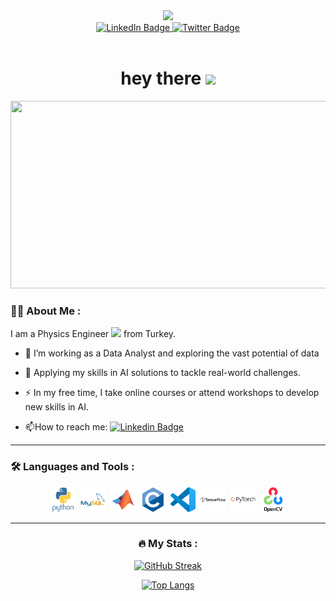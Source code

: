 <div id="header" align="center">
  <img src="https://media.giphy.com/media/3o7TKSx0g7RqRniGFG/giphy.gif" width="200"/>
</div>

<div id="badges" align="center">
  <a href="https://www.linkedin.com/in/mertdil/">
    <img src="https://img.shields.io/badge/LinkedIn-blue?style=for-the-badge&logo=linkedin&logoColor=white" alt="LinkedIn Badge"/>
  </a>
  <a href="https://twitter.com/MertDil_99">
    <img src="https://img.shields.io/badge/Twitter-blue?style=for-the-badge&logo=twitter&logoColor=white" alt="Twitter Badge"/>
  </a>
</div align="center">
<img src="https://komarev.com/ghpvc/?username=Mertdil&style=flat-square&color=blue" alt=""/>

<h1 align="center">
  hey there
  <img src="https://media.giphy.com/media/hvRJCLFzcasrR4ia7z/giphy.gif" width="30px"/>
</h1>
<div align="center">
  <img src="https://media.giphy.com/media/dWesBcTLavkZuG35MI/giphy.gif" width="600" height="300"/>
</div>


### :technologist: About Me :

I am a Physics Engineer   <img src="https://media.giphy.com/media/WUlplcMpOCEmTGBtBW/giphy.gif" width="30"> from Turkey.

- :telescope: I’m working as a Data Analyst and exploring the vast potential of data 

- :seedling: Applying my skills in AI solutions to tackle real-world challenges. 

- :zap: In my free time, I take online courses or attend workshops to develop new skills in AI.

- :mailbox:How to reach me: [![Linkedin Badge](https://img.shields.io/badge/-mertdil-blue?style=flat&logo=Linkedin&logoColor=white)](https://www.linkedin.com/in/mertdil)

---

### :hammer_and_wrench: Languages and Tools :

<div align="center" >
  <img src="https://github.com/devicons/devicon/blob/master/icons/python/python-original-wordmark.svg" title="Python" alt="Python" width="40" height="40"/>&nbsp;
  <img src="https://github.com/devicons/devicon/blob/master/icons/mysql/mysql-original-wordmark.svg" title="MySQL"  alt="MySQL" width="40"    height="40"/>&nbsp;
  <img src="https://github.com/devicons/devicon/blob/master/icons/matlab/matlab-original.svg" title="MatLAB"  alt="MatLAB" width="40"
height="40"/>&nbsp;
  <img src="https://github.com/devicons/devicon/blob/master/icons/c/c-original.svg" title="C" alt="C" width="40" 
height="40"/>&nbsp;
  <img src="https://github.com/devicons/devicon/blob/master/icons/vscode/vscode-original.svg" title="VSCode" alt="VSCode" width="40" 
  height="40"/>&nbsp;
  <img src="https://github.com/devicons/devicon/blob/master/icons/tensorflow/tensorflow-line-wordmark.svg" title="Tensorflow" alt="Tensorflow" width="40" 
  height="40"/>&nbsp;
  <img src="https://github.com/devicons/devicon/blob/master/icons/pytorch/pytorch-original-wordmark.svg" title="Pytorch"  alt="Pytorch" width="40" height="40"/>&nbsp;
  <img src="https://github.com/devicons/devicon/blob/master/icons/opencv/opencv-original-wordmark.svg" title="OpenCV" alt="OpenCV" width="40" 
<div>
  
---

### :fire: My Stats :
  
 [![GitHub Streak](http://github-readme-streak-stats.herokuapp.com?user=Mertdil&theme=highcontrast&hide_border=true)](https://git.io/streak-stats)

  [![Top Langs](https://github-readme-stats.vercel.app/api/top-langs/?username=Mertdil&layout=compact&theme=vision-friendly-dark)](https://github.com/anuraghazra/github-readme-stats)

